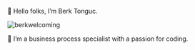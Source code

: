 👋 Hello folks, I’m Berk Tonguc.   

![berkwelcoming](https://user-images.githubusercontent.com/102914036/161740505-c0ff6a3d-066d-470e-9ddb-9f95b0d70fa7.gif)

👀 I’m a business process specialist with a passion for coding. 


